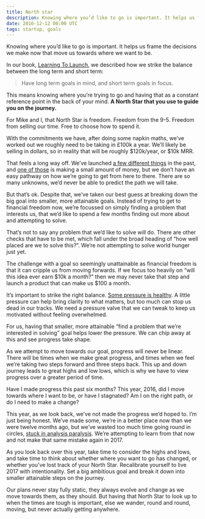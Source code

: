 ```yaml
---
title: North star
description: Knowing where you’d like to go is important. It helps us frame the decisions we make now that move us towards where we want to be.
date: 2016-12-12 00:00 UTC
tags: startup, goals
---
```


Knowing where you’d like to go is important. It helps us frame the decisions we make now that move us towards where we want to be.

In our book, [Learning To Launch](https://learningtolaunch.co/), we described how we strike the balance between the long term and short term:

> Have long term goals in mind, and short term goals in focus.

This means knowing where you’re trying to go and having that as a constant reference point in the back of your mind. **A North Star that you use to guide you on the journey.**

For Mike and I, that North Star is freedom. Freedom from the 9-5. Freedom from selling our time. Free to choose how to spend it.

With the commitments we have, after doing some napkin maths, we’ve worked out we roughly need to be taking in £100k a year. We’ll likely be selling in dollars, so in reality that will be roughly $120k/year, or $10k MRR.

That feels a long way off. We’ve launched [a few different things](http://wearecontrast.com/) in the past, and [one of those](http://founderskit.co/) is making a small amount of money, but we don’t have an easy pathway on how we’re going to get from here to there. There are so many unknowns, we’d never be able to predict the path we will take.

But that’s ok. Despite that, we’ve taken our best guess at breaking down the big goal into smaller, more attainable goals. Instead of trying to get to financial freedom now, we’re focussed on simply finding a problem that interests us, that we’d like to spend a few months finding out more about and attempting to solve.

That’s not to say any problem that we’d like to solve will do. There are other checks that have to be met, which fall under the broad heading of “how well placed are we to solve this?”. We’re not attempting to solve world hunger just yet.

The challenge with a goal so seemingly unattainable as financial freedom is that it can cripple us from moving forwards. If we focus too heavily on “will this idea ever earn $10k a month?” then we may never take that step and launch a product that can make us $100 a month.

It’s important to strike the right balance. [Some pressure is healthy](http://fredrivett.com/2016/08/29/healthy-pressure/). A little pressure can help bring clarity to what matters, but too much can stop us dead in our tracks. We need a pressure valve that we can tweak to keep us motivated without feeling overwhelmed.

For us, having that smaller, more attainable “find a problem that we’re interested in solving” goal helps lower the pressure. We can chip away at this and see progress take shape.

As we attempt to move towards our goal, progress will never be linear. There will be times when we make great progress, and times when we feel we’re taking two steps forward and three steps back. This up and down journey leads to great highs and low lows, which is why we have to view progress over a greater period of time.

Have I made progress this past six months? This year, 2016, did I move towards where I want to be, or have I stagnated? Am I on the right path, or do I need to make a change?

This year, as we look back, we’ve not made the progress we’d hoped to. I’m just being honest. We’ve made some, we’re in a better place now than we were twelve months ago, but we’ve wasted too much time going round in circles, [stuck in analysis paralysis](http://fredrivett.com/2016/10/03/am-i-doing-it-right/). We’re attempting to learn from that now and not make that same mistake again in 2017.

As you look back over this year, take time to consider the highs and lows, and take time to think about whether where you want to go has changed, or whether you’ve lost track of your North Star. Recalibrate yourself to live 2017 with intentionality. Set a big ambitious goal and break it down into smaller attainable steps on the journey.

Our plans never stay fully static, they always evolve and change as we move towards them, as they should. But having that North Star to look up to when the times are tough is important, else we wander, round and round, moving, but never actually getting anywhere.
